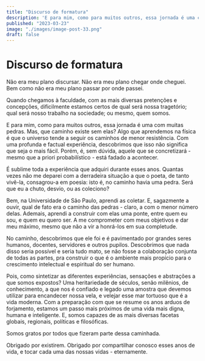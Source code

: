 ```yaml
---
title: "Discurso de formatura"
description: 'E para mim, como para muitos outros, essa jornada é uma com muitas pedras. Mas, que caminho existe sem elas? Algo que aprendemos'
published: "2023-03-23"
image: "./images/image-post-33.png"
draft: false
---
```


# Discurso de formatura

Não era meu plano discursar. Não era meu plano chegar onde cheguei. Bem como não era meu plano passar por onde passei. 

Quando chegamos à faculdade, com as mais diversas pretenções e concepções, dificilmente estamos certos de qual será nossa tragetório; qual será nosso trabalho na sociedade; ou mesmo, quem somos.

E para mim, como para muitos outros, essa jornada é uma com muitas pedras. Mas, que caminho existe sem elas? Algo que aprendemos na física é que o universo tende a seguir os caminhos de menor resistência. Com uma profunda e factual experiência, descobrimos que isso não significa que seja o mais fácil. Porém, é, sem dúvida, aquele que se concretizará - mesmo que a priori probabilístico - está fadado a acontecer.

É sublime toda a experiência que adquiri durante esses anos. Quantas vezes não me deparei com a derradeira situação a que o poeta, de tanto vivê-la, consagrou-a em poesia: isto é, no caminho havia uma pedra. Será que eu a chuto, desvio, ou as coleciono?

Bem, na Universidade de São Paulo, aprendi as coletar. E, sagazmente a ouvir, qual de fato era o caminho das pedras - claro, a com o menor número delas. Ademais, aprendi a construir com elas uma ponte, entre quem eu sou, e quem eu quero ser. A me comprometer com meus objetivos e dar meu máximo, mesmo que não a vir a honrá-los em sua completude.

No caminho, descobrimos que ele foi e é pavimentado por grandes seres humanos, docentes, servidores e outros pupilos. Descobrimos que nada disso seria possível e seria tudo mato, se não fosse a colaboração conjunta de todas as partes, pra construir o que é o ambiente mais propício para o crescimento intelectual e espiritual do ser humano.

Pois, como sintetizar as diferentes experiências, sensações e abstrações a que somos expostos? Uma heritariedade de séculos, senão milênios, de conhecimento, a que nos é confiado e legado uma amostra que devemos utilizar para encandecer nossa vela, e velejar esse mar tortuoso que é a vida moderna. Com a preparação com que se resume os anos arduos de forjamento, estamos um passo mais próximos de uma vida mais digna, humana e inteligente. E, somos capazes de as mais diversas facetas globais, regionais, políticas e filosóficas. 

Somos gratos por todos que fizeram parte dessa caminhada.

Obrigado por existirem. Obrigado por compartilhar conosco esses anos de vida, e tocar cada uma das nossas vidas - eternamente.

